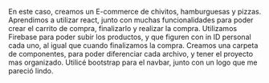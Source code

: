 En este caso, creamos un E-commerce de chivitos, hamburguesas y pizzas.
Aprendimos a utilizar react, junto con muchas funcionalidades para poder crear el carrito de compra, finalizarlo y realizar la compra.
Utilizamos Firebase para poder subir los productos, y que figuren con in ID personal cada uno, al igual que cuando finalizamos la compra.
Creamos una carpeta de componentes, para poder diferenciar cada archivo, y tener el proyecto mas organizado.
Utilicé bootstrap para el navbar, junto con un logo que me pareció lindo.
